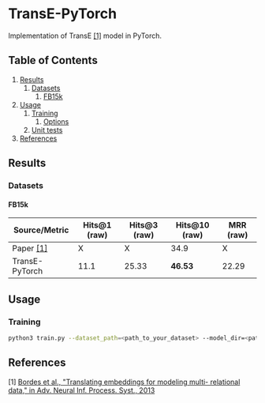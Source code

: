 # TransE-PyTorch
Implementation of TransE [[1]](#references) model in PyTorch.

## Table of Contents
1. [Results](#results)
    1. [Datasets](#datasets)
        1. [FB15k](#fb15k)
2. [Usage](#usage)
    1. [Training](#training)
        1. [Options](#options)
    2. [Unit tests](#unit-tests)
3. [References](#references)

## Results

### Datasets

#### FB15k

| Source/Metric  | Hits@1 (raw) | Hits@3 (raw) | Hits@10 (raw) | MRR (raw) |
| ---------------| ------------ | ------------ | ------------- | --------- |
| Paper [[1]](#references) | X | X | 34.9 | X |
| TransE-PyTorch | 11.1 | 25.33 | **46.53** | 22.29 |

 
## Usage

### Training
```bash
python3 train.py --dataset_path=<path_to_your_dataset> --model_dir=<path_to_your_model_params>
```


## References
[1] [Bordes et al., "Translating embeddings for modeling multi- relational data," in Adv. Neural Inf. Process. Syst., 2013](http://papers.nips.cc/paper/5071-translating-embeddings-for-modeling-multi-relational-data.pdf)
